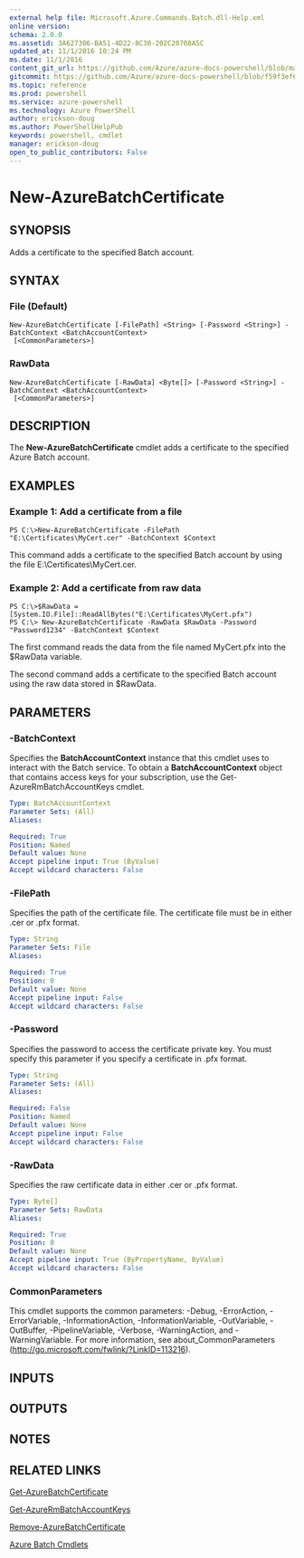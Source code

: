 ```yaml
---
external help file: Microsoft.Azure.Commands.Batch.dll-Help.xml
online version: 
schema: 2.0.0
ms.assetid: 3A627306-BA51-4D22-8C30-202C20708A5C
updated_at: 11/1/2016 10:24 PM
ms.date: 11/1/2016
content_git_url: https://github.com/Azure/azure-docs-powershell/blob/master/azureps-cmdlets-docs/ResourceManager/AzureRM.Batch/v1.1.4/New-AzureBatchCertificate.md
gitcommit: https://github.com/Azure/azure-docs-powershell/blob/f59f3ef60bc592383812213e69fd77ba950759ed/azureps-cmdlets-docs/ResourceManager/AzureRM.Batch/v1.1.4/New-AzureBatchCertificate.md
ms.topic: reference
ms.prod: powershell
ms.service: azure-powershell
ms.technology: Azure PowerShell
author: erickson-doug
ms.author: PowerShellHelpPub
keywords: powershell, cmdlet
manager: erickson-doug
open_to_public_contributors: False
---
```


# New-AzureBatchCertificate

## SYNOPSIS
Adds a certificate to the specified Batch account.

## SYNTAX

### File (Default)
```
New-AzureBatchCertificate [-FilePath] <String> [-Password <String>] -BatchContext <BatchAccountContext>
 [<CommonParameters>]
```

### RawData
```
New-AzureBatchCertificate [-RawData] <Byte[]> [-Password <String>] -BatchContext <BatchAccountContext>
 [<CommonParameters>]
```

## DESCRIPTION
The **New-AzureBatchCertificate** cmdlet adds a certificate to the specified Azure Batch account.

## EXAMPLES

### Example 1: Add a certificate from a file
```
PS C:\>New-AzureBatchCertificate -FilePath "E:\Certificates\MyCert.cer" -BatchContext $Context
```

This command adds a certificate to the specified Batch account by using the file E:\Certificates\MyCert.cer.

### Example 2: Add a certificate from raw data
```
PS C:\>$RawData = [System.IO.File]::ReadAllBytes("E:\Certificates\MyCert.pfx")
PS C:\> New-AzureBatchCertificate -RawData $RawData -Password "Password1234" -BatchContext $Context
```

The first command reads the data from the file named MyCert.pfx into the $RawData variable.

The second command adds a certificate to the specified Batch account using the raw data stored in $RawData.

## PARAMETERS

### -BatchContext
Specifies the **BatchAccountContext** instance that this cmdlet uses to interact with the Batch service.
To obtain a **BatchAccountContext** object that contains access keys for your subscription, use the Get-AzureRmBatchAccountKeys cmdlet.

```yaml
Type: BatchAccountContext
Parameter Sets: (All)
Aliases: 

Required: True
Position: Named
Default value: None
Accept pipeline input: True (ByValue)
Accept wildcard characters: False
```

### -FilePath
Specifies the path of the certificate file.
The certificate file must be in either .cer or .pfx format.

```yaml
Type: String
Parameter Sets: File
Aliases: 

Required: True
Position: 0
Default value: None
Accept pipeline input: False
Accept wildcard characters: False
```

### -Password
Specifies the password to access the certificate private key.
You must specify this parameter if you specify a certificate in .pfx format.

```yaml
Type: String
Parameter Sets: (All)
Aliases: 

Required: False
Position: Named
Default value: None
Accept pipeline input: False
Accept wildcard characters: False
```

### -RawData
Specifies the raw certificate data in either .cer or .pfx format.

```yaml
Type: Byte[]
Parameter Sets: RawData
Aliases: 

Required: True
Position: 0
Default value: None
Accept pipeline input: True (ByPropertyName, ByValue)
Accept wildcard characters: False
```

### CommonParameters
This cmdlet supports the common parameters: -Debug, -ErrorAction, -ErrorVariable, -InformationAction, -InformationVariable, -OutVariable, -OutBuffer, -PipelineVariable, -Verbose, -WarningAction, and -WarningVariable. For more information, see about_CommonParameters (http://go.microsoft.com/fwlink/?LinkID=113216).

## INPUTS

## OUTPUTS

## NOTES

## RELATED LINKS

[Get-AzureBatchCertificate](xref:ResourceManager/AzureRM.Batch/v1.1.4/Get-AzureBatchCertificate.md)

[Get-AzureRmBatchAccountKeys](xref:ResourceManager/AzureRM.Batch/v1.1.4/Get-AzureRmBatchAccountKeys.md)

[Remove-AzureBatchCertificate](xref:ResourceManager/AzureRM.Batch/v1.1.4/Remove-AzureBatchCertificate.md)

[Azure Batch Cmdlets](xref:ResourceManager/AzureRM.Batch/v1.1.4/AzureRM.Batch.md)


